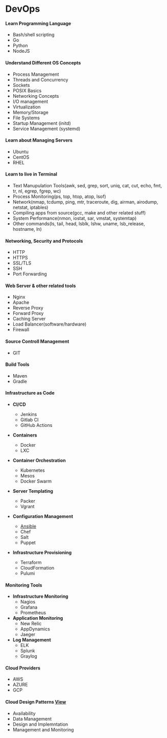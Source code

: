 # DevOps


#### Learn Programming Language
* Bash/shell scripting
* Go
* Python
* NodeJS

#### Understand Different OS Concepts
* Process Management
* Threads and Concurrency 
* Sockets
* POSIX Basics
* Networking Concepts
* I/O management
* Virtualization
* Memory/Storage 
* File Systems
* Startup Management (initd)
* Service Management (systemd)  

#### Learn about Managing Servers
* Ubuntu
* CentOS
* RHEL

#### Learn to live in Terminal
* Text Manupulation Tools(awk, sed, grep, sort, uniq, cat, cut, echo, fmt, tr, nl, egrep, fgrep, wc)
* Process Monitoring(ps, top, htop, atop, lsof)
* Network(nmap, tcdump, ping, mtr, traceroute, dig, airman, airodump, netstat, iptables)
* Compiling apps from source(gcc, make and other related stuff)
* System Performance(nmon, iostat, sar, vmstat, systemtap)
* Other commands(ls, tail, head, lsblk, lshw, uname, lsb_release, hostname, ln)

#### Networking, Security and Protocols
* HTTP
* HTTPS
* SSL/TLS
* SSH
* Port Forwarding

#### Web Server & other related tools
* Nginx
* Apache
* Reverse Proxy
* Forward Proxy
* Caching Server
* Load Balancer(software/hardware)
* Firewall

#### Source Controll Management
* GIT

#### Build Tools
* Maven
* Gradle

#### Infrastructure as Code
* **CI/CD**
  * Jenkins
  * Gitlab CI
  * GitHub Actions

* **Containers**
  * Docker
  * LXC


* **Container Orchestration**
  * Kubernetes
  * Mesos
  * Docker Swarm


* **Server Templating**
  * Packer
  * Vgrant

* **Configuration Management**
  * [Ansible](https://github.com/sumanta-ghosh/devops-learning/tree/main/ansible)
  * Chef
  * Salt
  * Puppet

* **Infrastructure Provisioning**
  * Terraform
  * CloudFormation
  * Pulumi


#### Monitoring Tools
* **Infrastructure Monitoring**
  * Nagios
  * Grafana
  * Prometheus
* **Application Monitoring**
  * New Relic
  * AppDynamics
  * Jaeger
* **Log Management**
  * ELK
  * Splunk
  * Graylog

#### Cloud Providers
* AWS
* AZURE
* GCP

#### Cloud Design Patterns [View](https://docs.microsoft.com/en-us/azure/architecture/patterns/)
* Availability
* Data Management
* Design and Implemntation
* Management and Monitoring
